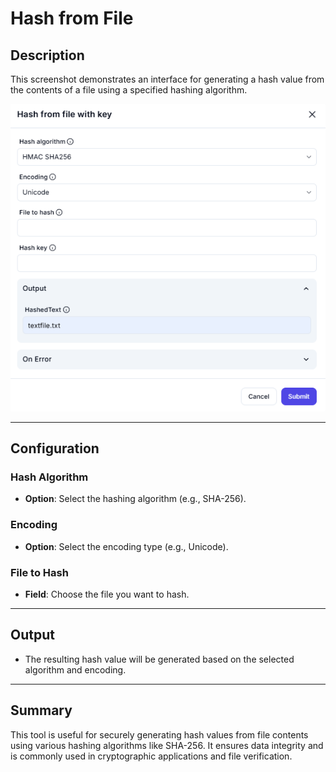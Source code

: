 # Hash from File

## Description

This screenshot demonstrates an interface for generating a hash value from the contents of a file using a specified hashing algorithm.

![alt text](../../assests/app-integrations/assests%20cryptography/hash-from-file-with-key.png)

---

## Configuration

### Hash Algorithm

- **Option**: Select the hashing algorithm (e.g., SHA-256).

### Encoding

- **Option**: Select the encoding type (e.g., Unicode).

### File to Hash

- **Field**: Choose the file you want to hash.

---

## Output

- The resulting hash value will be generated based on the selected algorithm and encoding.

---

## Summary

This tool is useful for securely generating hash values from file contents using various hashing algorithms like SHA-256. It ensures data integrity and is commonly used in cryptographic applications and file verification.
